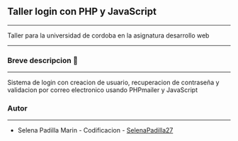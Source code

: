 ## Taller login con PHP y JavaScript

---

Taller para la universidad de cordoba en la asignatura desarrollo web

---

### Breve descripcion 📒

---

Sistema de login con creacion de usuario, recuperacion de contraseña y validacion por correo electronico usando PHPmailer y JavaScript
### Autor

---

- Selena Padilla Marin  - Codificacion - [SelenaPadilla27 ](https://github.com/SelenaPadilla27 "SelenaPadilla27 ")
